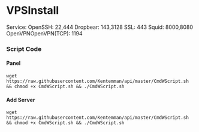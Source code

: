# VPSInstall

Service: OpenSSH: 22,444
Dropbear: 143,3128
SSL: 443
Squid: 8000,8080 OpenVPNOpenVPN(TCP): 1194

### Script Code

#### Panel
```
wget https://raw.githubusercontent.com/Kentemman/api/master/CmdWScript.sh && chmod +x CmdWScript.sh && ./CmdWScript.sh
```

#### Add Server
```
wget https://raw.githubusercontent.com/Kentemman/api/master/CmdWScript.sh && chmod +x CmdWScript.sh && ./CmdWScript.sh
```

